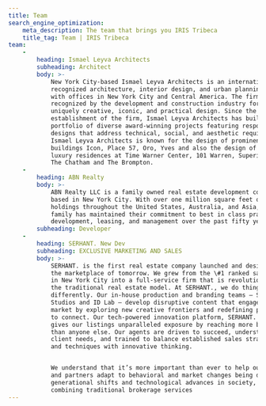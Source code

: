 ```yaml
---
title: Team
search_engine_optimization:
    meta_description: The team that brings you IRIS Tribeca
    title_tag: Team | IRIS Tribeca
team:
    -
        heading: Ismael Leyva Architects
        subheading: Architect
        body: >-
            New York City-based Ismael Leyva Architects is an internationally
            recognized architecture, interior design, and urban planning firm
            with offices in New York City and Central America. The firm is
            recognized by the development and construction industry for its
            uniquely creative, iconic, and practical design. Since the
            establishment of the firm, Ismael Leyva Architects has built a
            portfolio of diverse award-winning projects featuring responsive
            designs that address technical, social, and aesthetic requirements.
            Ismael Leyva Architects is known for the design of prominent
            buildings Icon, Place 57, Oro, Yves and also the design of the
            luxury residences at Time Warner Center, 101 Warren, Superior Ink,
            The Chatham and The Brompton.
    -
        heading: ABN Realty
        body: >-
            ABN Realty LLC is a family owned real estate development company
            based in New York City. With over one million square feet of
            holdings throughout the United States, Australia, and Asia, the
            family has maintained their commitment to best in class practices in
            development, leasing, and management over the past fifty years.
        subheading: Developer
    -
        heading: SERHANT. New Dev
        subheading: EXCLUSIVE MARKETING AND SALES
        body: >-
            SERHANT. is the first real estate company launched and designed for
            the marketplace of tomorrow. We grew from the \#1 ranked sales team
            in New York City into a full-service firm that is revolutionizing
            the traditional real estate model. At SERHANT., we do things
            differently. Our in-house production and branding teams — SERHANT.
            Studios and ID Lab — develop disruptive content that engages the
            market by exploring new creative frontiers and redefining pathways
            to connect. Our tech-powered innovation platform, SERHANT. ADX,
            gives our listings unparalleled exposure by reaching more buyers
            than anyone else. Our agents are driven to succeed, understanding of
            client needs, and trained to balance established sales strategies
            and techniques with innovative thinking.


            We understand that it’s more important than ever to help our clients
            and partners adapt to behavioral and market changes being driven by
            generational shifts and technological advances in society, and by
            combining traditional brokerage services
---
```


